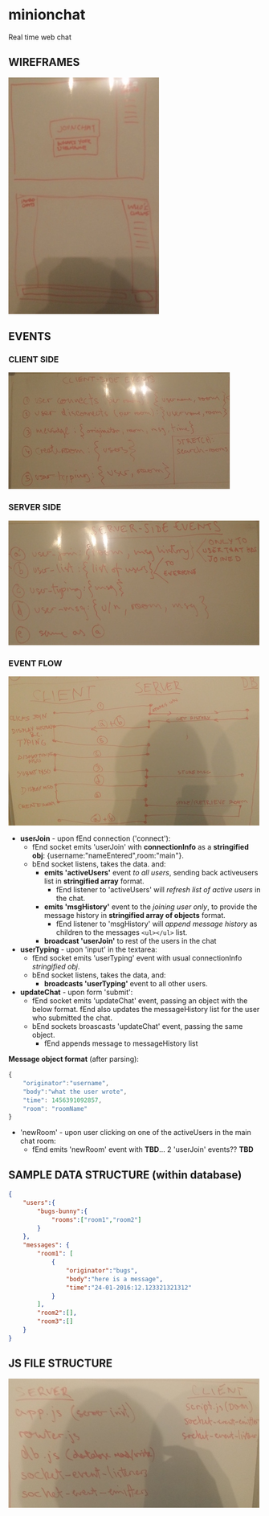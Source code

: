 # minionchat
Real time web chat

## WIREFRAMES
![chat-wireframe](assets/chat-wireframe.jpg)


## EVENTS
### CLIENT SIDE
![client-side-events](assets/client-events.jpg)

### SERVER SIDE
![server-side-events](assets/server-events.jpg)

### EVENT FLOW
![event-flow](assets/event-flow.jpg)
* **userJoin** - upon fEnd connection ('connect'):
    * fEnd socket emits 'userJoin' with **connectionInfo** as a **stringified obj**: {username:"nameEntered",room:"main"}.
    * bEnd socket listens, takes the data. and:
        * **emits 'activeUsers'** event *to all users*, sending back activeusers list in **stringified array** format.
            * fEnd listener to 'activeUsers' will *refresh list of active users* in the chat.
        * **emits 'msgHistory'** event to the *joining user only*, to provide the message history in **stringified array of objects** format.
            * fEnd listener to 'msgHistory' will *append message history* as children to the messages ```<ul></ul>``` list.
        * **broadcast 'userJoin'** to rest of the users in the chat
* **userTyping** - upon 'input' in the textarea:
    * fEnd socket emits 'userTyping' event with usual connectionInfo *stringified obj*.
    * bEnd socket listens, takes the data, and:
        * **broadcasts 'userTyping'** event to all other users.
* **updateChat** - upon form 'submit':
    * fEnd socket emits 'updateChat' event, passing an object with the below format. fEnd also updates the messageHistory list for the user who submitted the chat.
    * bEnd sockets broascasts 'updateChat' event, passing the same object.
        * fEnd appends message to messageHistory list

**Message object format** (after parsing):
```javascript
{
    "originator":"username",
    "body":"what the user wrote",
    "time": 1456391092857,
    "room": "roomName"
}
```

* 'newRoom' - upon user clicking on one of the activeUsers in the main chat room:
    * fEnd emits 'newRoom' event with **TBD**... 2 'userJoin' events?? **TBD**

## SAMPLE DATA STRUCTURE (within database)
```JSON
{
    "users":{
        "bugs-bunny":{
            "rooms":["room1","room2"]
        }
    },
    "messages": {
        "room1": [
            {
                "originator":"bugs",
                "body":"here is a message",
                "time":"24-01-2016:12.123321321312"
            }
        ],
        "room2":[],
        "room3":[]
    }
}
```

## JS FILE STRUCTURE
![file-structure](assets/file-structure.jpg)
